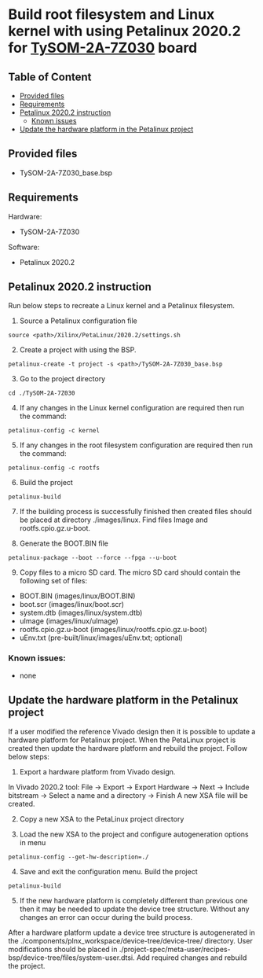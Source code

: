 # Build root filesystem and Linux kernel with using Petalinux 2020.2 for [TySOM-2A-7Z030](https://www.aldec.com/en/products/emulation/tysom_boards/zynq_7000_soc/tysom_2a_7z030--zynq-board) board

## Table of Content
- [Provided files](#provided_files)
- [Requirements](#requirements)
- [Petalinux 2020.2 instruction](#petalinux_instruction)
	- [Known issues](#known_issues)
- [Update the hardware platform in the Petalinux project](#update_hardware)

## Provided files <a name="provided_files"/>
- TySOM-2A-7Z030_base.bsp

## Requirements <a name="requirements"/>

Hardware: 
- TySOM-2A-7Z030

Software:
- Petalinux 2020.2

## Petalinux 2020.2 instruction <a name="petalinux_instruction"/>
Run below steps to recreate a Linux kernel and a Petalinux filesystem.

1. Source a Petalinux configuration file
```
source <path>/Xilinx/PetaLinux/2020.2/settings.sh
```

2. Create a project with using the BSP.
```
petalinux-create -t project -s <path>/TySOM-2A-7Z030_base.bsp
```

3. Go to the project directory
```
cd ./TySOM-2A-7Z030
```

4. If any changes in the Linux kernel configuration are required then run the command:
```
petalinux-config -c kernel
```

5. If any changes in the root filesystem configuration are required then run the command:
```
petalinux-config -c rootfs
```

6. Build the project
```
petalinux-build
```

7. If the building process is successfully finished then created files should be placed at directory ./images/linux.
Find files Image and rootfs.cpio.gz.u-boot.

8. Generate the BOOT.BIN file
```
petalinux-package --boot --force --fpga --u-boot
```

9. Copy files to a micro SD card.
The micro SD card should contain the following set of files:
- BOOT.BIN (images/linux/BOOT.BIN)
- boot.scr (images/linux/boot.scr)
- system.dtb (images/linux/system.dtb)
- uImage (images/linux/uImage)
- rootfs.cpio.gz.u-boot (images/linux/rootfs.cpio.gz.u-boot)
- uEnv.txt (pre-built/linux/images/uEnv.txt; optional)

### Known issues: <a name="known_issues"/>
- none

## Update the hardware platform in the Petalinux project <a name="update_hardware"/>

If a user modified the reference Vivado design then it is possible to update a hardware platform for Petalinux project. When the PetaLinux project is created then update the hardware platform and rebuild the project. Follow below steps:

1. Export a hardware platform from Vivado design.

In Vivado 2020.2 tool: File -> Export -> Export Hardware -> Next -> Include bitstream -> Select a name and a directory -> Finish
A new XSA file will be created.

2. Copy a new XSA to the PetaLinux project directory

3. Load the new XSA to the project and configure autogeneration options in menu
```
petalinux-config --get-hw-description=./
```

4. Save and exit the configuration menu. Build the project
```
petalinux-build
```

5. If the new hardware platform is completely different than previous one then it may be needed to update the device tree structure. Without any changes an error can occur during the build process.

After a hardware platform update a device tree structure is autogenerated in the ./components/plnx_workspace/device-tree/device-tree/ directory.
User modifications should be placed in ./project-spec/meta-user/recipes-bsp/device-tree/files/system-user.dtsi. Add required changes and rebuild the project.
